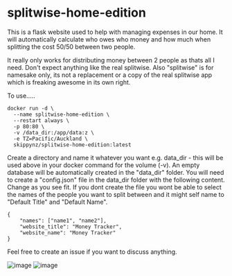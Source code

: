 # splitwise-home-edition

This is a flask website used to help with managing expenses in our home. It will automatically calculate who owes who money and how much when splitting the cost 50/50 between two people.

It really only works for distributing money between 2 people as thats all I need. Don't expect anything like the real splitwise. Also "splitwise" is for namesake only, its not a replacement or a copy of the real splitwise app which is freaking awesome in its own right.

To use.....

    docker run -d \
      --name splitwise-home-edition \
      --restart always \
      -p 80:80 \
      -v /data_dir:/app/data:z \
      -e TZ=Pacific/Auckland \
      skippynz/splitwise-home-edition:latest

Create a directory and name it whatever you want e.g. data_dir - this will be used above in your docker command for the volume (-v). An empty database will be automatically created in the "data_dir" folder. You will need to create a "config.json" file in the data_dir folder with the following content. Change as you see fit. If you dont create the file you wont be able to select the names of the people you want to split between and it might self name to "Default Title" and "Default Name".
  
    {
        "names": ["name1", "name2"],
        "website_title": "Money Tracker",
        "website_name": "Money Tracker"
    }

Feel free to create an issue if you want to discuss anything.

![image](https://github.com/Craig-G-NZ/splitwise-home-edition/assets/92700720/bf8879a5-5a5e-475f-b5fb-a4274bdc7852)
![image](https://github.com/Craig-G-NZ/splitwise-home-edition/assets/92700720/e4469bb8-604a-494d-966a-887eb03d091f)
